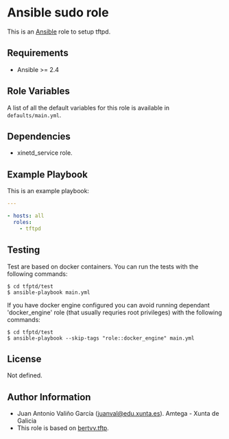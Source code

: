 # Ansible sudo role

This is an [Ansible](http://www.ansible.com) role to setup tftpd.

## Requirements

- Ansible >= 2.4

## Role Variables

A list of all the default variables for this role is available in `defaults/main.yml`.

## Dependencies

- xinetd_service role.

## Example Playbook

This is an example playbook:

```yaml
---

- hosts: all
  roles:
    - tftpd
```

## Testing

Test are based on docker containers. You can run the tests with the following commands:

```shell
$ cd tfptd/test
$ ansible-playbook main.yml
```

If you have docker engine configured you can avoid running dependant 'docker_engine' role (that usually requries root privileges) with the following commands:

```shell
$ cd tfptd/test
$ ansible-playbook --skip-tags "role::docker_engine" main.yml
```

## License

Not defined.

## Author Information

- Juan Antonio Valiño García ([juanval@edu.xunta.es](mailto:juanval@edu.xunta.es)). Amtega - Xunta de Galicia
- This role is based on [bertvv.tftp](https://galaxy.ansible.com/bertvv/tftp).
